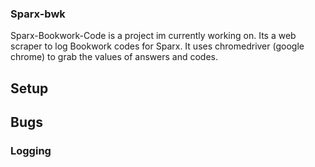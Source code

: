 ### Sparx-bwk
Sparx-Bookwork-Code is a project im currently working on. Its a web scraper to log Bookwork codes for Sparx. It uses chromedriver (google chrome) to grab the values of answers and codes. 
## Setup

## Bugs

### Logging

